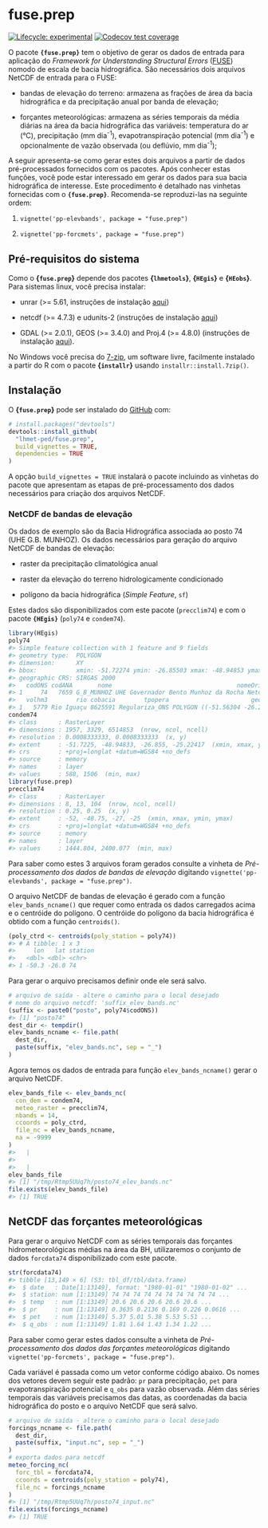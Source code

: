 
<!-- README.md is generated from README.Rmd. Please edit that file -->

# fuse.prep

<!-- badges: start -->

[![Lifecycle:
experimental](https://img.shields.io/badge/lifecycle-experimental-orange.svg)](https://www.tidyverse.org/lifecycle/#experimental)
[![Codecov test
coverage](https://codecov.io/gh/lhmet-ped/fuse.prep/branch/master/graph/badge.svg)](https://codecov.io/gh/lhmet-ped/fuse.prep?branch=master)
<!-- badges: end -->

O pacote **`{fuse.prep}`** tem o objetivo de gerar os dados de entrada
para aplicação do *Framework for Understanding Structural Errors*
([FUSE](https://naddor.github.io/fuse/)) nomodo de escala de bacia
hidrográfica. São necessários dois arquivos NetCDF de entrada para o
FUSE:

  - bandas de elevação do terreno: armazena as frações de área da bacia
    hidrográfica e da precipitação anual por banda de elevação;

  - forçantes meteorológicas: armazena as séries temporais da média
    diárias na área da bacia hidrográfica das variáveis: temperatura do
    ar (°C), precipitação (mm dia<sup>-1</sup>), evapotranspiração
    potencial (mm dia<sup>-1</sup>) e opcionalmente de vazão observada
    (ou deflúvio, mm dia<sup>-1</sup>);

A seguir apresenta-se como gerar estes dois arquivos a partir de dados
pré-processados fornecidos com os pacotes. Após conhecer estas funções,
você pode estar interessado em gerar os dados para sua bacia
hidrográfica de interesse. Este procedimento é detalhado nas vinhetas
fornecidas com o **`{fuse.prep}`**. Recomenda-se reproduzi-las na
seguinte ordem:

1.  `vignette('pp-elevbands', package = "fuse.prep")`

2.  `vignette('pp-forcmets', package = "fuse.prep")`

## Pré-requisitos do sistema

Como o **{`fuse.prep`}** depende dos pacotes **{`lhmetools`}**,
**{`HEgis`}** e **{`HEobs`}**. Para sistemas linux, você precisa
instalar:

  - unrar (\>= 5.61, instruções de instalação
    [aqui](https://github.com/lhmet/lhmetools/#system-requirements))

  - netcdf (\>= 4.7.3) e udunits-2 (instruções de instalação
    [aqui](https://github.com/ropensci/tidync#ubuntudebian))

  - GDAL (\>= 2.0.1), GEOS (\>= 3.4.0) and Proj.4 (\>= 4.8.0)
    (instruções de instalação
    [aqui](https://github.com/r-spatial/sf/blob/master/README.md#linux)).

No Windows você precisa do [7-zip](https://www.7-zip.org/), um software
livre, facilmente instalado a partir do R com o pacote **{`installr`}**
usando `installr::install.7zip()`.

## Instalação

O **{`fuse.prep`}** pode ser instalado do [GitHub](https://github.com/)
com:

``` r
# install.packages("devtools")
devtools::install_github(
  "lhmet-ped/fuse.prep",
  build_vignettes = TRUE,
  dependencies = TRUE
)
```

A opção `build_vignettes = TRUE` instalará o pacote incluindo as
vinhetas do pacote que apresentam as etapas de pré-processamento dos
dados necessários para criação dos arquivos NetCDF.

### NetCDF de bandas de elevação

Os dados de exemplo são da Bacia Hidrográfica associada ao posto 74 (UHE
G.B. MUNHOZ). Os dados necessários para geração do arquivo NetCDF de
bandas de elevação:

  - raster da precipitação climatológica anual

  - raster da elevação do terreno hidrologicamente condicionado

  - polígono da bacia hidrográfica (*Simple Feature*, `sf`)

Estes dados são disponibilizados com este pacote (`precclim74`) e com o
pacote **`{HEgis}`** (`poly74` e `condem74`).

``` r
library(HEgis)
poly74
#> Simple feature collection with 1 feature and 9 fields
#> geometry type:  POLYGON
#> dimension:      XY
#> bbox:           xmin: -51.72274 ymin: -26.85503 xmax: -48.94853 ymax: -25.22428
#> geographic CRS: SIRGAS 2000
#>   codONS codANA       nome                                   nomeOri    adkm2
#> 1     74   7659 G_B_MUNHOZ UHE Governador Bento Munhoz da Rocha Neto 30207.57
#>   volhm3        rio cobacia        tpopera                       geometry
#> 1   5779 Rio Iguaçu 8625591 Regulariza_ONS POLYGON ((-51.56304 -26.259...
condem74
#> class      : RasterLayer 
#> dimensions : 1957, 3329, 6514853  (nrow, ncol, ncell)
#> resolution : 0.0008333333, 0.0008333333  (x, y)
#> extent     : -51.7225, -48.94833, -26.855, -25.22417  (xmin, xmax, ymin, ymax)
#> crs        : +proj=longlat +datum=WGS84 +no_defs 
#> source     : memory
#> names      : layer 
#> values     : 588, 1506  (min, max)
library(fuse.prep)
precclim74
#> class      : RasterLayer 
#> dimensions : 8, 13, 104  (nrow, ncol, ncell)
#> resolution : 0.25, 0.25  (x, y)
#> extent     : -52, -48.75, -27, -25  (xmin, xmax, ymin, ymax)
#> crs        : +proj=longlat +datum=WGS84 +no_defs 
#> source     : memory
#> names      : layer 
#> values     : 1444.804, 2400.077  (min, max)
```

Para saber como estes 3 arquivos foram gerados consulte a vinheta de
*Pré-processamento dos dados de bandas de elevação* digitando
`vignette('pp-elevbands', package = "fuse.prep")`.

O arquivo NetCDF de bandas de elevação é gerado com a função
`elev_bands_ncname()` que requer como entrada os dados carregados acima
e o centróide do polígono. O centróide do polígono da bacia hidrográfica
é obtido com a função `centroids()`.

``` r
(poly_ctrd <- centroids(poly_station = poly74))
#> # A tibble: 1 x 3
#>     lon   lat station
#>   <dbl> <dbl> <chr>  
#> 1 -50.3 -26.0 74
```

Para gerar o arquivo precisamos definir onde ele será salvo.

``` r
# arquivo de saída - altere o caminho para o local desejado
# nome do arquivo netcdf: 'suffix_elev_bands.nc'
(suffix <- paste0("posto", poly74$codONS))
#> [1] "posto74"
dest_dir <- tempdir()
elev_bands_ncname <- file.path(
  dest_dir, 
  paste(suffix, "elev_bands.nc", sep = "_")
)
```

Agora temos os dados de entrada para função `elev_bands_ncname()` gerar
o arquivo NetCDF.

``` r
elev_bands_file <- elev_bands_nc(
  con_dem = condem74, 
  meteo_raster = precclim74, 
  nbands = 14,
  ccoords = poly_ctrd,
  file_nc = elev_bands_ncname,
  na = -9999
)
#>   |                                                                              |                                                                      |   0%  |                                                                              |==================                                                    |  25%  |                                                                              |===================================                                   |  50%  |                                                                              |====================================================                  |  75%  |                                                                              |======================================================================| 100%
#> 
#>   |                                                                              |                                                                      |   0%  |                                                                              |===================================                                   |  50%
elev_bands_file
#> [1] "/tmp/Rtmp5UUq7h/posto74_elev_bands.nc"
file.exists(elev_bands_file)
#> [1] TRUE
```

## NetCDF das forçantes meteorológicas

Para gerar o arquivo NetCDF com as séries temporais das forçantes
hidrometeorológicas médias na área da BH, utilizaremos o conjunto de
dados `forcdata74` disponibilizado com este pacote.

``` r
str(forcdata74)
#> tibble [13,149 × 6] (S3: tbl_df/tbl/data.frame)
#>  $ date   : Date[1:13149], format: "1980-01-01" "1980-01-02" ...
#>  $ station: num [1:13149] 74 74 74 74 74 74 74 74 74 74 ...
#>  $ temp   : num [1:13149] 20.6 20.6 20.6 20.6 20.6 ...
#>  $ pr     : num [1:13149] 0.3635 0.2136 0.169 0.226 0.0616 ...
#>  $ pet    : num [1:13149] 5.37 5.01 5.38 5.53 5.51 ...
#>  $ q_obs  : num [1:13149] 1.81 1.64 1.43 1.34 1.22 ...
```

Para saber como gerar estes dados consulte a vinheta de
*Pré-processamento dos dados das forçantes meteorológicas* digitando
`vignette('pp-forcmets', package = "fuse.prep")`.

Cada variável é passada como um vetor conforme código abaixo. Os nomes
dos vetores devem seguir este padrão: `pr` para precipitação, `pet` para
evapotranspiração potencial e `q_obs` para vazão observada. Além das
séries temporais das variáveis precisamos das datas, as coordenadas da
bacia hidrográfica do posto e o arquivo NetCDF que será salvo.

``` r
# arquivo de saída - altere o caminho para o local desejado
forcings_ncname <- file.path(
  dest_dir, 
  paste(suffix, "input.nc", sep = "_")
)
# exporta dados para netcdf
meteo_forcing_nc(
  forc_tbl = forcdata74,
  ccoords = centroids(poly_station = poly74),
  file_nc = forcings_ncname 
)
#> [1] "/tmp/Rtmp5UUq7h/posto74_input.nc"
file.exists(forcings_ncname)
#> [1] TRUE
```
